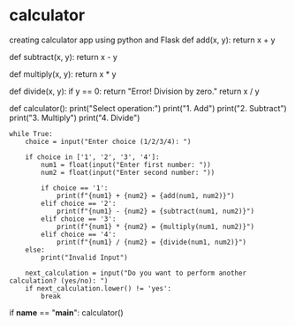 # calculator
creating calculator app using python and Flask
def add(x, y):
    return x + y

def subtract(x, y):
    return x - y

def multiply(x, y):
    return x * y

def divide(x, y):
    if y == 0:
        return "Error! Division by zero."
    return x / y

def calculator():
    print("Select operation:")
    print("1. Add")
    print("2. Subtract")
    print("3. Multiply")
    print("4. Divide")

    while True:
        choice = input("Enter choice (1/2/3/4): ")

        if choice in ['1', '2', '3', '4']:
            num1 = float(input("Enter first number: "))
            num2 = float(input("Enter second number: "))

            if choice == '1':
                print(f"{num1} + {num2} = {add(num1, num2)}")
            elif choice == '2':
                print(f"{num1} - {num2} = {subtract(num1, num2)}")
            elif choice == '3':
                print(f"{num1} * {num2} = {multiply(num1, num2)}")
            elif choice == '4':
                print(f"{num1} / {num2} = {divide(num1, num2)}")
        else:
            print("Invalid Input")

        next_calculation = input("Do you want to perform another calculation? (yes/no): ")
        if next_calculation.lower() != 'yes':
            break

if __name__ == "__main__":
    calculator()
